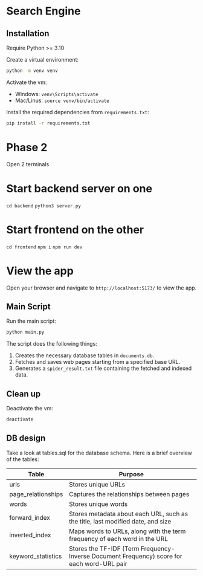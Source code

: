 # Search Engine

## Installation

Require Python >= 3.10

Create a virtual environment:

```sh
python -m venv venv
```

Activate the vm:

- Windows: `venv\Scripts\activate`
- Mac/Linus: `source venv/bin/activate`

Install the required dependencies from `requirements.txt`:

```sh
pip install -r requirements.txt
```

# Phase 2

Open 2 terminals

# Start backend server on one

`cd backend`
`python3 server.py`

# Start frontend on the other

`cd frontend`
`npm i`
`npm run dev`

# View the app

Open your browser and navigate to `http://localhost:5173/` to view the app.

## Main Script

Run the main script:

```sh
python main.py
```

The script does the following things:

1. Creates the necessary database tables in `documents.db`.
2. Fetches and saves web pages starting from a specified base URL.
3. Generates a `spider_result.txt` file containing the fetched and indexed data.

## Clean up

Deactivate the vm:

```sh
deactivate
```

## DB design

Take a look at tables.sql for the database schema. Here is a brief overview of the tables:

| Table              | Purpose                                                                                    |
| ------------------ | ------------------------------------------------------------------------------------------ |
| urls               | Stores unique URLs                                                                         |
| page_relationships | Captures the relationships between pages                                                   |
| words              | Stores unique words                                                                        |
| forward_index      | Stores metadata about each URL, such as the title, last modified date, and size            |
| inverted_index     | Maps words to URLs, along with the term frequency of each word in the URL                  |
| keyword_statistics | Stores the TF-IDF (Term Frequency-Inverse Document Frequency) score for each word-URL pair |
